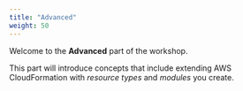 ```yaml
---
title: "Advanced"
weight: 50
---
```


Welcome to the **Advanced** part of the workshop.

This part will introduce concepts that include extending AWS CloudFormation with _resource types_ and _modules_ you create.
